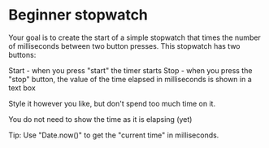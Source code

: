 # Beginner stopwatch

Your goal is to create the start of a simple stopwatch that times the number of milliseconds between two button presses.  This stopwatch has two buttons:

Start - when you press "start" the timer starts
Stop - when you press the "stop" button, the value of the time elapsed in milliseconds is shown in a text box

Style it however you like, but don't spend too much time on it.

You do not need to show the time as it is elapsing (yet)

Tip:  Use "Date.now()" to get the "current time" in milliseconds.
